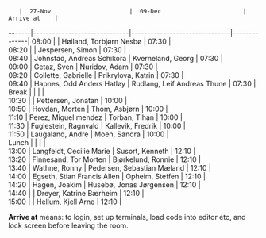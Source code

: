        |  27-Nov                      |  09-Dec                       | Arrive at    |
-------|------------------------------|-------------------------------|--------------|
08:00  |                              |  Høiland, Torbjørn Nesbø      |  07:30       |                                                                        
08:20  |                              |  Jespersen, Simon             |  07:30       |                                                                        
08:40  |  Johnstad, Andreas Schikora  |  Kverneland, Georg            |  07:30       |                                                                        
09:00  |  Getaz, Sven                 |  Nuridov, Adam                |  07:30       |                                                                        
09:20  |  Collette, Gabrielle         |  Prikrylova, Katrin           |  07:30       |                                                                        
09:40  |  Hapnes, Odd Anders Hatløy   |  Rudlang, Leif Andreas Thune  |  07:30       |                                                                        
Break  |                              |                               |              |                                                                        
10:30  |                              |  Pettersen, Jonatan           |  10:00       |                                                                        
10:50  |  Hovdan, Morten              |  Thom, Asbjørn                |  10:00       |                                                                        
11:10  |  Perez, Miguel mendez        |  Torban, Tihan                |  10:00       |                                                                        
11:30  |  Fuglestein, Ragnvald        |  Kallevik, Fredrik            |  10:00       |                                                                        
11:50  |  Laugaland, Andre            |  Moen, Sandra                 |  10:00       |                                                                        
Lunch  |                              |                               |              |                                                                        
13:00  |  Langfeldt, Cecilie Marie    |  Susort, Kenneth              |  12:10       |                                                                        
13:20  |  Finnesand, Tor Morten       |  Bjørkelund, Ronnie           |  12:10       |                                                                        
13:40  |  Wathne, Ronny               |  Pedersen, Sebastian Mæland   |  12:10       |                                                                        
14:00  |  Egseth, Stian Francis Allen |  Opheim, Steffen              |  12:10       |                                                                        
14:20  |  Hagen, Joakim               |  Husebø, Jonas Jørgensen      |  12:10       |                                                                        
14:40  |                              |  Dreyer, Katrine Bærheim      |  12:10       |                                                                        
15:00  |                              |  Hellum, Kjell Arne           |  12:10       |                                          

**Arrive at** means: to login, set up terminals, load code into editor etc, and lock screen before leaving the room.
